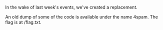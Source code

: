In the wake of last week's events, we've created a replacement.

An old dump of some of the code is available under the name 4spam. The flag is at /flag.txt.

